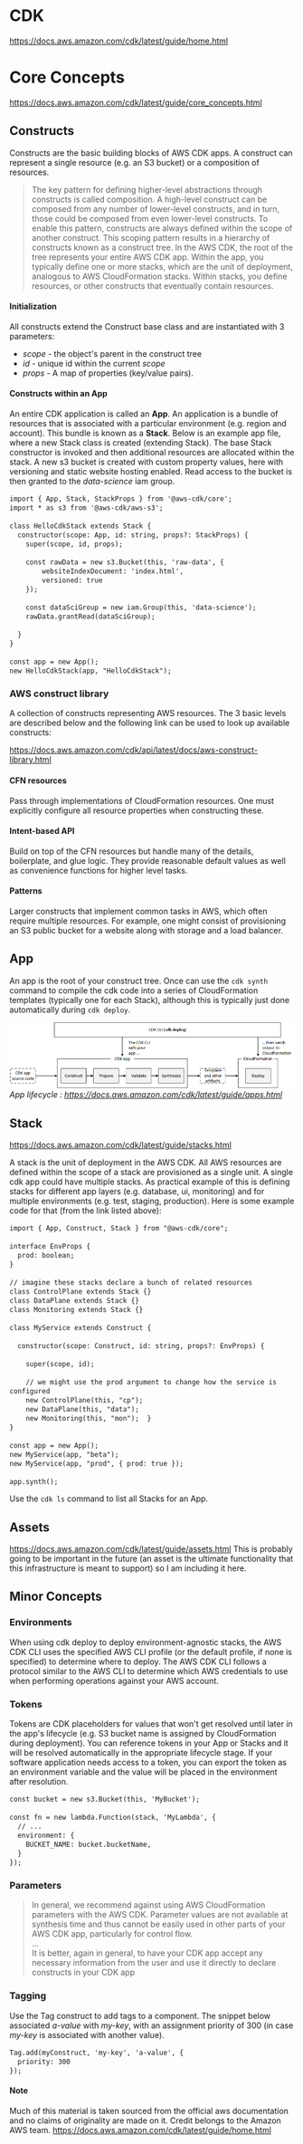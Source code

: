 # CDK
https://docs.aws.amazon.com/cdk/latest/guide/home.html

# Core Concepts
https://docs.aws.amazon.com/cdk/latest/guide/core_concepts.html

## Constructs
Constructs are the basic building blocks of AWS CDK apps.  A construct can represent a single resource (e.g. an S3 bucket) or a composition of resources.

>The key pattern for defining higher-level abstractions through constructs is called composition. A high-level construct can be composed from any number of lower-level constructs, and in turn, those could be composed from even lower-level constructs. To enable this pattern, constructs are always defined within the scope of another construct. This scoping pattern results in a hierarchy of constructs known as a construct tree. In the AWS CDK, the root of the tree represents your entire AWS CDK app. Within the app, you typically define one or more stacks, which are the unit of deployment, analogous to AWS CloudFormation stacks. Within stacks, you define resources, or other constructs that eventually contain resources.

#### Initialization
All constructs extend the Construct base class and are instantiated with 3 parameters: <br>
- *scope* - the object's parent in the construct tree
- *id* - unique id within the current *scope*
- *props* - A map of properties (key/value pairs).

#### Constructs within an **App**
An entire CDK application is called an **App**.  An application is a bundle of resources that is associated with a particular environment (e.g. region and account).  This bundle is known as a **Stack**.  Below is an example app file, where a new Stack class is created (extending Stack).  The base Stack constructor is invoked and then additional resources are allocated within the stack.  A new s3 bucket is created with custom property values, here with versioning and static website hosting enabled.  Read access to the bucket is then granted to the *data-science* iam group.

```
import { App, Stack, StackProps } from '@aws-cdk/core';
import * as s3 from '@aws-cdk/aws-s3';

class HelloCdkStack extends Stack {
  constructor(scope: App, id: string, props?: StackProps) {
    super(scope, id, props);

    const rawData = new s3.Bucket(this, 'raw-data', {
        websiteIndexDocument: 'index.html',
        versioned: true
    });

    const dataSciGroup = new iam.Group(this, 'data-science');
    rawData.grantRead(dataSciGroup);

  }
}

const app = new App();
new HelloCdkStack(app, "HelloCdkStack");

```

### AWS construct library
A collection of constructs representing AWS resources.  The 3 basic levels are described below and the following link can be used to look up available constructs:

https://docs.aws.amazon.com/cdk/api/latest/docs/aws-construct-library.html


#### CFN resources
Pass through implementations of CloudFormation resources.  One must explicitly configure all resource properties when constructing these.

#### Intent-based API
Build on top of the CFN resources but handle many of the details, boilerplate, and glue logic.  They provide reasonable default values as well as convenience functions for higher level tasks.

#### Patterns
Larger constructs that implement common tasks in AWS, which often require multiple resources.  For example, one might consist of provisioning an S3 public bucket for a website along with storage and a load balancer.

## App
An app is the root of your construct tree.  Once can use the `cdk synth` command to compile the cdk code into a series of CloudFormation templates (typically one for each Stack), although this is typically just done automatically during `cdk deploy`.

![image info](./images/Aws_cdk_app_lifecycle.png)
*App lifecycle : https://docs.aws.amazon.com/cdk/latest/guide/apps.html*

## Stack
https://docs.aws.amazon.com/cdk/latest/guide/stacks.html

A stack is the unit of deployment in the AWS CDK.  All AWS resources are defined within the scope of a stack are provisioned as a single unit.  A single cdk app could have multiple stacks.  As practical example of this is defining stacks for different app layers (e.g. database, ui, monitoring) and for multiple environments (e.g. test, staging, production).  Here is some example code for that (from the link listed above):

```
import { App, Construct, Stack } from "@aws-cdk/core";

interface EnvProps {
  prod: boolean;
}

// imagine these stacks declare a bunch of related resources
class ControlPlane extends Stack {}
class DataPlane extends Stack {}
class Monitoring extends Stack {}

class MyService extends Construct {

  constructor(scope: Construct, id: string, props?: EnvProps) {
  
    super(scope, id);
  
    // we might use the prod argument to change how the service is configured
    new ControlPlane(this, "cp");
    new DataPlane(this, "data");
    new Monitoring(this, "mon");  }
}

const app = new App();
new MyService(app, "beta");
new MyService(app, "prod", { prod: true });

app.synth();
```

Use the `cdk ls` command to list all Stacks for an App.

## Assets
https://docs.aws.amazon.com/cdk/latest/guide/assets.html
This is probably going to be important in the future (an asset is the ultimate functionality that this infrastructure is meant to support) so I am including it here.

## Minor Concepts
### Environments

When using cdk deploy to deploy environment-agnostic stacks, the AWS CDK CLI uses the specified AWS CLI profile (or the default profile, if none is specified) to determine where to deploy. The AWS CDK CLI follows a protocol similar to the AWS CLI to determine which AWS credentials to use when performing operations against your AWS account.

### Tokens
Tokens are CDK placeholders for values that won't get resolved until later in the app's lifecycle (e.g. S3 bucket name is assigned by CloudFormation during deployment).  You can reference tokens in your App or Stacks and it will be resolved automatically in the appropriate lifecycle stage.  If your software application needs access to a token, you can export the token as an environment variable and the value will be placed in the environment after resolution.

```
const bucket = new s3.Bucket(this, 'MyBucket');

const fn = new lambda.Function(stack, 'MyLambda', {
  // ...
  environment: {
    BUCKET_NAME: bucket.bucketName,
  }
});
```

### Parameters
>In general, we recommend against using AWS CloudFormation parameters with the AWS CDK. Parameter values are not available at synthesis time and thus cannot be easily used in other parts of your AWS CDK app, particularly for control flow.
<br>...<br>
It is better, again in general, to have your CDK app accept any necessary information from the user and use it directly to declare constructs in your CDK app

### Tagging
Use the Tag construct to add tags to a component.  The snippet below associated *a-value* with *my-key*, with an assignment priority of 300 (in case *my-key* is associated with another value).
```
Tag.add(myConstruct, 'my-key', 'a-value', {
  priority: 300
});
```

#### Note
Much of this material is taken sourced from the official aws documentation and no claims of originality are made on it.  Credit belongs to the Amazon AWS team.
https://docs.aws.amazon.com/cdk/latest/guide/home.html
